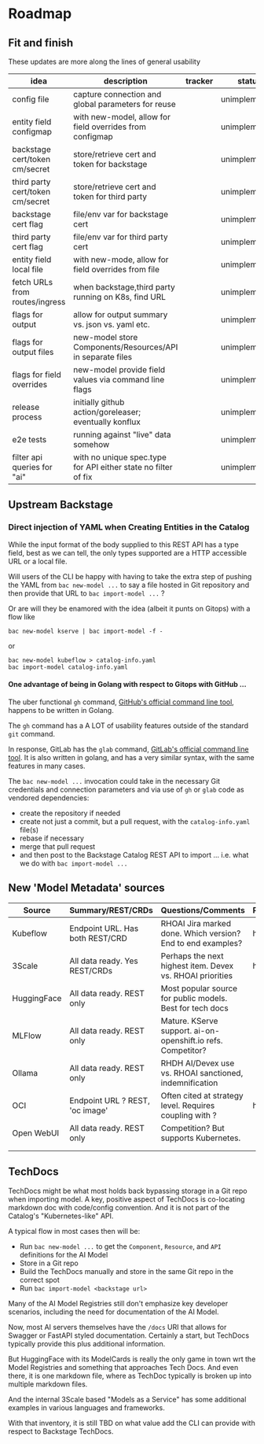 # Roadmap

## Fit and finish

These updates are more along the lines of general usability

| idea                             | description                                                    | tracker | status        |
|----------------------------------|----------------------------------------------------------------|---------|---------------|
| config file                      | capture connection and global parameters for reuse             |         | unimplemented |
| entity field configmap           | with new-model, allow for field overrides from configmap       |         | unimplemented |
| backstage cert/token cm/secret   | store/retrieve cert and token for backstage                    |         | unimplemented |
| third party cert/token cm/secret | store/retrieve cert and token for third party                  |         | unimplemented |
| backstage cert flag              | file/env var for backstage cert                                |         | unimplemented |
| third party cert flag            | file/env var for third party cert                              |         | unimplemented |
| entity field local file          | with new-mode, allow for field overrides from file             |         | unimplemented |
| fetch URLs from routes/ingress   | when backstage,third party running on K8s, find URL            |         | unimplemented |
| flags for output                 | allow for output summary vs. json vs. yaml etc.                |         | unimplemented |
| flags for output files           | new-model store Components/Resources/API in separate files     |         | unimplemented |
| flags for field overrides        | new-model provide field values via command line flags          |         | unimplemented |
| release process                  | initially github action/goreleaser; eventually konflux         |         | unimplemented |
| e2e tests                        | running against "live" data somehow                            |         | unimplemented |
| filter api queries for "ai"      | with no unique spec.type for API either state no filter of fix |         | unimplemented |

## Upstream Backstage

### Direct injection of YAML when Creating Entities in the Catalog

While the input format of the body supplied to this REST API has a type field, best as we can tell, the only types supported
are a HTTP accessible URL or a local file.

Will users of the CLI be happy with having to take the extra step of pushing the YAML from `bac new-model ...` to say a
file hosted in Git repository and then provide that URL to `bac import-model ...` ?

Or are will they be enamored with the idea (albeit it punts on Gitops) with a flow like

```shell
bac new-model kserve | bac import-model -f -
```

or 

```shell
bac new-model kubeflow > catalog-info.yaml
bac import-model catalog-info.yaml 
```

#### One advantage of being in Golang with respect to Gitops with GitHub ...

The uber functional `gh` command, [GitHub's official command line tool](https://github.com/cli/cli), happens to be written
in Golang.

The `gh` command has a A LOT of usability features outside of the standard `git` command.

In response, GitLab has the `glab` command, [GitLab's official command line tool](https://gitlab.com/gitlab-org/cli).  It is 
also written in golang, and has a very similar syntax, with the same features in many cases.

The `bac new-model ...` invocation could take in the necessary Git credentials and connection parameters and via use of `gh` or `glab` code as 
vendored dependencies:
- create the repository if needed
- create not just a commit, but a pull request, with the `catalog-info.yaml` file(s)
- rebase if necessary
- merge that pull request
- and then post to the Backstage Catalog REST API to import ... i.e. what we do with `bac import-model ...`


## New 'Model Metadata' sources

| Source      | Summary/REST/CRDs                | Questions/Comments                                            | Priority | Tracker | Status  |
|-------------|----------------------------------|---------------------------------------------------------------|----------|---------|---------|
| Kubeflow    | Endpoint URL.  Has both REST/CRD | RHOAI Jira marked done.  Which version?  End to end examples? | high     |         | waiting |
| 3Scale      | All data ready.  Yes REST/CRDs   | Perhaps the next highest item. Devex vs. RHOAI priorities     | high     |         | new     |
| HuggingFace | All data ready.  REST only       | Most popular source for public models. Best for tech docs     |          |         | new     |
| MLFlow      | All data ready.  REST only       | Mature. KServe support. ai-on-openshift.io refs. Competitor?  |          |         | new     |
| Ollama      | All data ready.  REST only       | RHDH AI/Devex use vs. RHOAI sanctioned, indemnification       |          |         | new     |
| OCI         | Endpoint URL ? REST, 'oc image'  | Often cited at strategy level. Requires coupling with ?       | high     |         | new     |
| Open WebUI  | All data ready.  REST only       | Competition? But supports Kubernetes.                         |          |         | new     |
|             |                                  |                                                               |          |         |         |
|             |                                  |                                                               |          |         |         |

## TechDocs

TechDocs might be what most holds back bypassing storage in a Git repo when importing model.  A key, positive aspect of 
TechDocs is co-locating markdown doc with code/config convention.  And it is not part of the Catalog's "Kubernetes-like" API.  

A typical flow in most cases then will be:

- Run `bac new-model ...` to get the `Component`, `Resource`, and `API` definitions for the AI Model
- Store in a Git repo
- Build the TechDocs manually and store in the same Git repo in the correct spot
- Run `bac import-model <backstage url>` 

Many of the AI Model Registries still don't emphasize key developer scenarios, including the need for documentation of the
AI Model.

Now, most AI servers themselves have the `/docs` URI that allows for Swagger or FastAPI styled documentation.  Certainly
a start, but TechDocs typically provide this plus additional information.

But HuggingFace with its ModelCards is really the only game in town wrt the Model Registries and something that approaches
Tech Docs.  And even there, it is one markdown file, where as TechDoc typically is broken up into multiple markdown files.

And the internal 3Scale based "Models as a Service" has some additional examples in various languages and frameworks.

With that inventory, it is still TBD on what value add the CLI can provide with respect to Backstage TechDocs.